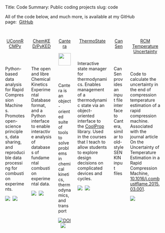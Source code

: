 Title: Code
Summary: Public coding projects
slug: code

All of the code below, and much more, is available at my GitHub page:&nbsp;<i class="fa fa-github"></i>&nbsp;[GitHub](https://github.com/bryanwweber)

<br />

<div class="columns is-multiline">

<div class="column is-half">
<div class="card">
<header class="card-header">
<p class="card-header-title">
<a href="https://github.com/bryanwweber/UConnRCMPy">
UConnRCMPy
</a>
</header>
<div class="card-content">
<div class="content">
Python-based data analysis for Rapid Compression Machines. Promotes open-science principles, data sharing, and reproducible data processing for combustion experiments.
</div> <!-- content -->
</div> <!-- card-content -->
<footer class="card-footer">
<p class="card-footer-item"><a href="https://zenodo.org/badge/latestdoi/36095263"><img src="https://zenodo.org/badge/36095263.svg"></img></a>&nbsp;
<a href="https://travis-ci.org/bryanwweber/UConnRCMPy"><img src="https://travis-ci.org/bryanwweber/UConnRCMPy.svg?branch=master"></img></a>
</p> <!-- card-footer-item -->
</footer> <!-- card-footer -->
</div> <!-- card -->
</div> <!-- column -->

<div class="column is-half">
<div class="card">
<header class="card-header">
<p class="card-header-title">
<a href="https://github.com/pr-omethe-us/PyKED">
ChemKED/PyKED
</a>
</header>
<div class="card-content">
<div class="content">
The open and libre Chemical Kinetics Experimental Database format, and a Python interface to enable interactive analysis of databases of fundamental combustion experimental data.
</div> <!-- content -->
</div> <!-- card-content -->
<footer class="card-footer">
<p class="card-footer-item"><a href="https://zenodo.org/badge/latestdoi/66023863"><img src="https://zenodo.org/badge/66023863.svg"></img></a>&nbsp;
<a href="https://travis-ci.org/pr-omethe-us/PyKED"><img src="https://travis-ci.org/pr-omethe-us/PyKED.svg?branch=master"></img></a>
</p> <!-- card-footer-item -->
</footer> <!-- card-footer -->
</div> <!-- card -->
</div> <!-- column -->

<div class="column is-half">
<div class="card">
<header class="card-header">
<p class="card-header-title">
<a href="https://github.com/Cantera/cantera">
Cantera
</a> <!-- Cantera -->
</p> <!-- card-header-title -->
<a class="card-header-icon" href="https://github.com/Cantera/cantera">
<img src="{filename}/files/icons/cantera-logo.png" width="40px"></img>
</a>
</header> <!-- card-header -->
<div class="card-content">
<div class="content">
Cantera is an object-oriented suite of tools to solve problems in chemical kinetics, thermodynamics, and transport
</div> <!-- content -->
</div> <!-- card-content -->
<footer class="card-footer">
<p class="card-footer-item"><a href="https://doi.org/10.5281/zenodo.170284"><img src="https://zenodo.org/badge/DOI/10.5281/zenodo.170284.svg" alt="DOI"></a>&nbsp;
<a href="https://travis-ci.org/Cantera/cantera"><img src="https://travis-ci.org/Cantera/cantera.svg?branch=master"></img></a>
</p> <!-- card-footer-item -->
</footer> <!-- card-footer -->
</div> <!-- card -->
</div> <!-- column -->

<div class="column is-half">
<div class="card">
<header class="card-header">
<p class="card-header-title">
<a href="https://github.com/bryanwweber/thermostate">
ThermoState
</a>
</header>
<div class="card-content">
<div class="content">
Interactive state manager for thermodynamics. Enables management of a thermodynamic state via an object-oriented interface to the <a href="https://github.com/CoolProp/CoolProp">CoolProp</a> library. Used in the courses that I teach to allow students to explore design decisions on complicated devices and cycles.
</div> <!-- content -->
</div> <!-- card-content -->
<footer class="card-footer">
<p class="card-footer-item"><a href="https://anaconda.org/bryanwweber/thermostate"><img src="https://anaconda.org/bryanwweber/thermostate/badges/version.svg"></img></a>&nbsp;
<a href="https://travis-ci.org/bryanwweber/thermostate"><img src="https://travis-ci.org/bryanwweber/thermostate.svg?branch=master"></img></a>
</p> <!-- card-footer-item -->
</footer> <!-- card-footer -->
</div> <!-- card -->
</div> <!-- column -->

<div class="column is-half">
<div class="card">
<header class="card-header">
<p class="card-header-title">
<a href="https://github.com/bryanwweber/CanSen">
CanSen
</a> <!-- CanSen -->
</p> <!-- card-header-title -->
</header> <!-- card-header -->
<div class="card-content">
<div class="content">
CanSen provides an input file interface to Cantera, similar to old-style SENKIN input files
</div> <!-- content -->
</div> <!-- card-content -->
</div> <!-- card -->
</div> <!-- column -->

<div class="column is-half">
<div class="card">
<header class="card-header">
<p class="card-header-title">
<a href="https://github.com/bryanwweber/rcm-temperature-uncertainty">
RCM Temperature Uncertainty
</a>
</header>
<div class="card-content">
<div class="content">
Code to calculate the uncertainty in the end of compression temperature estimation of a rapid compression machine. Associated with the journal article <span class="papertitle">On the Uncertainty of Temperature Estimation in a Rapid Compression Machine</span>, <a href="https://dx.doi.org/10.1016/j.combustflame.2015.03.001">10.1016/j.combustflame.2015.03.001</a>.
</div> <!-- content -->
</div> <!-- card-content -->
<footer class="card-footer">
<p class="card-footer-item"><a href="https://doi.org/10.5281/zenodo.16278"><img src="https://zenodo.org/badge/DOI/10.5281/zenodo.16278.svg"></img></a>
</p> <!-- card-footer-item -->
</footer> <!-- card-footer -->
</div> <!-- card -->
</div> <!-- column -->

</div> <!-- columns -->

